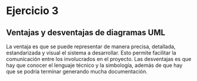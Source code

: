 # Ejercicio 3

## Ventajas y desventajas de diagramas UML
La ventaja es que se puede representar de manera precisa, detallada, estandarizada y visual el sistema a desarrollar. Esto permite facilitar la comunicación entre los involucrados en el proyecto.
Las desventajas es que hay que conocer el lenguaje técnico y la simbología, además de que hay que se podría terminar generando mucha documentación. 